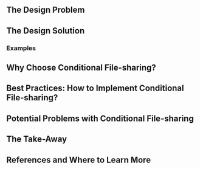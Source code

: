 ## The Design Problem 

## The Design Solution 

### Examples 

## Why Choose Conditional File-sharing?

## Best Practices: How to Implement Conditional File-sharing?

## Potential Problems with Conditional File-sharing  

## The Take-Away 

## References and Where to Learn More 
